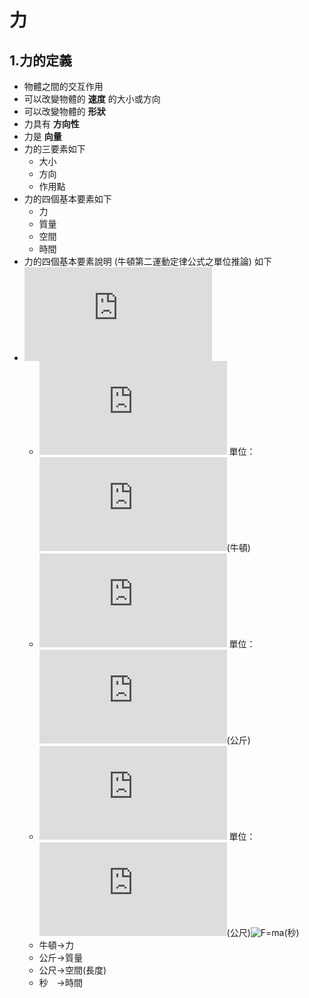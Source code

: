 # 力 #
## 1.力的定義 ##
+ 物體之間的交互作用
+ 可以改變物體的 **速度** 的大小或方向
+ 可以改變物體的 **形狀**
+ 力具有 **方向性**
+ 力是 **向量**
+ 力的三要素如下
	+ 大小
	+ 方向
	+ 作用點
+ 力的四個基本要素如下
	+ 力
	+ 質量
	+ 空間
	+ 時間
+ 力的四個基本要素說明 (牛頓第二運動定律公式之單位推論) 如下
+ ![F=ma](http://latex.codecogs.com/svg.latex?F=ma)
	+ ![F=ma](http://latex.codecogs.com/svg.latex?F) 單位：![F=ma](http://latex.codecogs.com/svg.latex?N)(牛頓)
	+ ![F=ma](http://latex.codecogs.com/svg.latex?m) 單位：![F=ma](http://latex.codecogs.com/svg.latex?kg)(公斤)
	+ ![F=ma](http://latex.codecogs.com/svg.latex?a) 單位：![F=ma](http://latex.codecogs.com/svg.latex?m)(公尺)![F=ma](http://latex.codecogs.com/svg.latex?/s^2)(秒)
	+ 牛頓→力
	+ 公斤→質量
	+ 公尺→空間(長度)
	+ 秒　→時間

